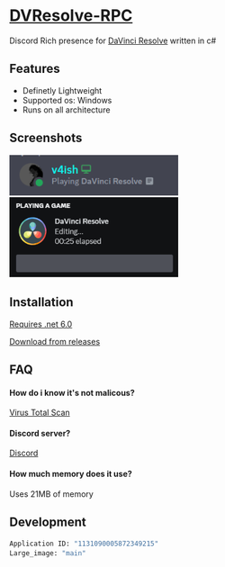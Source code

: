 # [DVResolve-RPC](https://github.com/v4ish/rpc)
Discord Rich presence for [DaVinci Resolve](https://www.blackmagicdesign.com/products/davinciresolve/) written in c#

## Features

- Definetly Lightweight 
- Supported os: Windows
- Runs on all architecture


## Screenshots

<img src="https://github.com/v4ish/RPC/blob/main/Screenshots/davinci2.png" alt="logo" width="300"/>

<img src="https://github.com/v4ish/RPC/blob/main/Screenshots/davinci.png" alt="logo" width="300"/>



## Installation

[Requires .net 6.0](https://dotnet.microsoft.com/en-us/download/dotnet/6.0)

[Download from releases](https://github.com/v4ish/DVResolve-RPC/releases/latest)

    
## FAQ

#### How do i know it's not malicous?

[Virus Total Scan](https://www.virustotal.com/gui/file/61b138047fdc2f8b50268c7e15cdc8e10c11522ff85513e996807df2c902eccc?nocache=1)


#### Discord server?

[Discord](https://dsc.gg/v4ish)

#### How much memory does it use?

Uses 21MB of memory

## Development
``` bash
Application ID: "1131090005872349215"
Large_image: "main"
```
